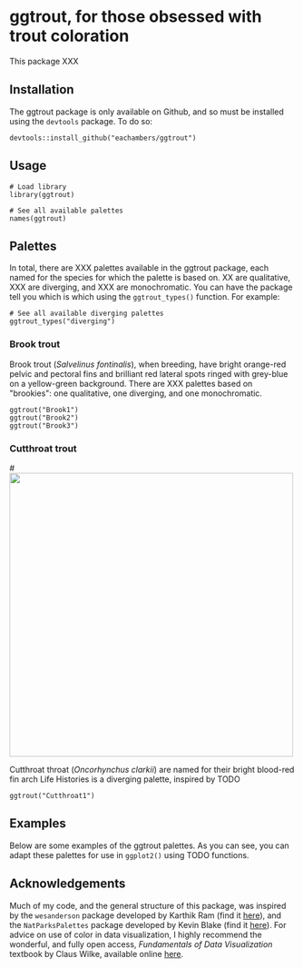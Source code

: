 # ggtrout, for those obsessed with trout coloration

This package XXX

## Installation

The ggtrout package is only available on Github, and so must be installed using the `devtools` package. To do so:

```{r install}
devtools::install_github("eachambers/ggtrout")
```

## Usage

```{r usage}
# Load library
library(ggtrout)

# See all available palettes
names(ggtrout)
```

## Palettes

In total, there are XXX palettes available in the ggtrout package, each named for the species for which the palette is based on. XX are qualitative, XXX are diverging, and XXX are monochromatic. You can have the package tell you which is which using the `ggtrout_types()` function. For example:

```{r palette types}
# See all available diverging palettes
ggtrout_types("diverging")
```

### Brook trout

Brook trout (*Salvelinus fontinalis*), when breeding, have bright orange-red pelvic and pectoral fins and brilliant red lateral spots ringed with grey-blue on a yellow-green background. There are XXX palettes based on "brookies": one qualitative, one diverging, and one monochromatic.

```{r brookie}
ggtrout("Brook1")
ggtrout("Brook2")
ggtrout("Brook3")
```

### Cutthroat trout

#<img src="photos/Zoology.jpeg" align="center" height="500"/>

Cutthroat throat (*Oncorhynchus clarkii*) are named for their bright blood-red fin arch Life Histories is a diverging palette, inspired by TODO

```{r life hist}
ggtrout("Cutthroat1")
```
## Examples

Below are some examples of the ggtrout palettes. As you can see, you can adapt these palettes for use in `ggplot2()` using TODO functions.

## Acknowledgements

Much of my code, and the general structure of this package, was inspired by the `wesanderson` package developed by Karthik Ram (find it [here](https://github.com/karthik/wesanderson)), and the `NatParksPalettes` package developed by Kevin Blake (find it [here](https://github.com/kevinsblake/NatParksPalettes)). For advice on use of color in data visualization, I highly recommend the wonderful, and fully open access, *Fundamentals of Data Visualization* textbook by Claus Wilke, available online [here](https://clauswilke.com/dataviz/).
